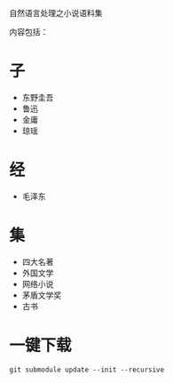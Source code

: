 自然语言处理之小说语料集

内容包括：
# 子
* 东野圭吾
* 鲁迅
* 金庸
* 琼瑶

# 经
* 毛泽东

# 集
* 四大名著
* 外国文学
* 网络小说
* 茅盾文学奖
* 古书

# 一键下载
```plain
git submodule update --init --recursive
```

